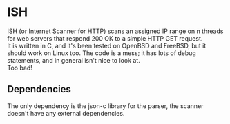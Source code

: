 # ISH
ISH (or Internet Scanner for HTTP) scans an assigned IP range on n threads for web servers that respond 200 OK to a simple HTTP GET request.\
It is written in C, and it's been tested on OpenBSD and FreeBSD, but it should work on Linux too. The code is a mess; it has lots of debug statements, and in general isn't nice to look at.\
Too bad!

## Dependencies
The only dependency is the json-c library for the parser, the scanner doesn't have any external dependencies.
